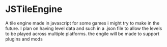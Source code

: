 # JSTileEngine
A tile engine made in javascript for some games i might try to make in the future.
I plan on having level data and such in a .json file to allow the levels to be played across multiple platforms.
the engile will be made to support plugins and mods
